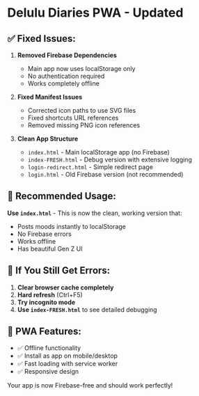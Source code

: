 # Delulu Diaries PWA - Updated 

## ✅ Fixed Issues:

1. **Removed Firebase Dependencies**
   - Main app now uses localStorage only
   - No authentication required
   - Works completely offline

2. **Fixed Manifest Issues**
   - Corrected icon paths to use SVG files
   - Fixed shortcuts URL references
   - Removed missing PNG icon references

3. **Clean App Structure**
   - `index.html` - Main localStorage app (no Firebase)
   - `index-FRESH.html` - Debug version with extensive logging
   - `login-redirect.html` - Simple redirect page
   - `login.html` - Old Firebase version (not recommended)

## 🚀 Recommended Usage:

**Use `index.html`** - This is now the clean, working version that:
- Posts moods instantly to localStorage
- No Firebase errors
- Works offline
- Has beautiful Gen Z UI

## 🔧 If You Still Get Errors:

1. **Clear browser cache completely**
2. **Hard refresh** (Ctrl+F5)
3. **Try incognito mode**
4. **Use `index-FRESH.html`** to see detailed debugging

## 📱 PWA Features:

- ✅ Offline functionality
- ✅ Install as app on mobile/desktop
- ✅ Fast loading with service worker
- ✅ Responsive design

Your app is now Firebase-free and should work perfectly!
